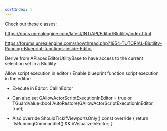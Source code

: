 ```yaml
---
sortIndex: 4
---
```


Check out these classes:

<https://docs.unrealengine.com/latest/INT/API/Editor/Blutility/index.html>

<https://forums.unrealengine.com/showthread.php?1954-TUTORIAL-Blutility-Running-Blueprint-functions-inside-Editor>

Derive from APlacedEditorUtilityBase to have access to the current selection set in a Blutility

Allow script execution in editor / Enable blueprint function script execution in the editor:

- Execute in Editor: CallInEditor

- Can also set GAllowActorScriptExecutionInEditor = true or TGuardValue&lt;bool AutoRestore(GAllowActorScriptExecutionInEditor, true);

- Also override ShouldTickIfViewportsOnly() const override { return !IsRunningCommandlet() && bVisualizeInEditor; }

